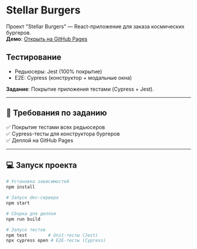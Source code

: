 # Stellar Burgers
Проект "Stellar Burgers" — React-приложение для заказа космических бургеров.  
**Демо**: [Открыть на GitHub Pages](https://lina-whm.github.io/react-burger)

## Тестирование
- Редьюсеры: Jest (100% покрытие)
- E2E: Cypress (конструктор + модальные окна)

**Задание**: Покрытие приложения тестами (Cypress + Jest).

---

## :rocket: **Требования по заданию**
✅ Покрытие тестами всех редьюсеров  
✅ Cypress-тесты для конструктора бургеров  
✅ Деплой на GitHub Pages  

---

## :computer: **Запуск проекта**
```bash
# Установка зависимостей
npm install

# Запуск dev-сервера
npm start

# Сборка для деплоя
npm run build

# Запуск тестов
npm test        # Unit-тесты (Jest)
npx cypress open # E2E-тесты (Cypress)
